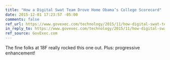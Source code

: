 ```yaml
---
title: "How a Digital Swat Team Drove Home Obama’s College Scorecard"
date: 2015-12-01 17:23:57 -05:00
comments: false
ref_url: https://www.govexec.com/technology/2015/11/how-digital-swat-team-drove-home-obamas-college-scorecard/124002/
in_reply_to: https://www.govexec.com/technology/2015/11/how-digital-swat-team-drove-home-obamas-college-scorecard/124002/
ref_source: GovExec.com
---
```


The fine folks at 18F really rocked this one out. Plus: progressive enhancement!